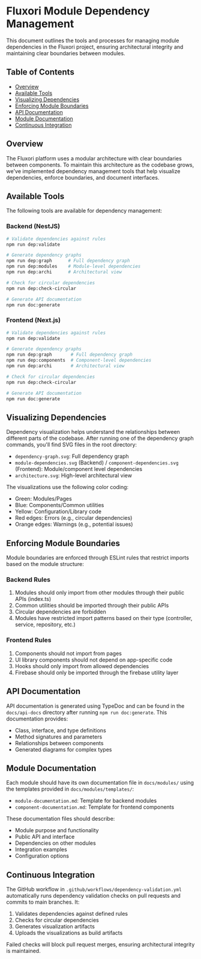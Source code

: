 # Fluxori Module Dependency Management

This document outlines the tools and processes for managing module dependencies in the Fluxori project, ensuring architectural integrity and maintaining clear boundaries between modules.

## Table of Contents

- [Overview](#overview)
- [Available Tools](#available-tools)
- [Visualizing Dependencies](#visualizing-dependencies)
- [Enforcing Module Boundaries](#enforcing-module-boundaries)
- [API Documentation](#api-documentation)
- [Module Documentation](#module-documentation)
- [Continuous Integration](#continuous-integration)

## Overview

The Fluxori platform uses a modular architecture with clear boundaries between components. To maintain this architecture as the codebase grows, we've implemented dependency management tools that help visualize dependencies, enforce boundaries, and document interfaces.

## Available Tools

The following tools are available for dependency management:

### Backend (NestJS)

```bash
# Validate dependencies against rules
npm run dep:validate

# Generate dependency graphs
npm run dep:graph      # Full dependency graph
npm run dep:modules    # Module-level dependencies
npm run dep:archi      # Architectural view

# Check for circular dependencies
npm run dep:check-circular

# Generate API documentation
npm run doc:generate
```

### Frontend (Next.js)

```bash
# Validate dependencies against rules
npm run dep:validate

# Generate dependency graphs
npm run dep:graph       # Full dependency graph
npm run dep:components  # Component-level dependencies
npm run dep:archi       # Architectural view

# Check for circular dependencies
npm run dep:check-circular

# Generate API documentation
npm run doc:generate
```

## Visualizing Dependencies

Dependency visualization helps understand the relationships between different parts of the codebase. After running one of the dependency graph commands, you'll find SVG files in the root directory:

- `dependency-graph.svg`: Full dependency graph
- `module-dependencies.svg` (Backend) / `component-dependencies.svg` (Frontend): Module/component level dependencies
- `architecture.svg`: High-level architectural view

The visualizations use the following color coding:
- Green: Modules/Pages
- Blue: Components/Common utilities
- Yellow: Configuration/Library code
- Red edges: Errors (e.g., circular dependencies)
- Orange edges: Warnings (e.g., potential issues)

## Enforcing Module Boundaries

Module boundaries are enforced through ESLint rules that restrict imports based on the module structure:

### Backend Rules

1. Modules should only import from other modules through their public APIs (index.ts)
2. Common utilities should be imported through their public APIs
3. Circular dependencies are forbidden
4. Modules have restricted import patterns based on their type (controller, service, repository, etc.)

### Frontend Rules

1. Components should not import from pages
2. UI library components should not depend on app-specific code
3. Hooks should only import from allowed dependencies
4. Firebase should only be imported through the firebase utility layer

## API Documentation

API documentation is generated using TypeDoc and can be found in the `docs/api-docs` directory after running `npm run doc:generate`. This documentation provides:

- Class, interface, and type definitions
- Method signatures and parameters
- Relationships between components
- Generated diagrams for complex types

## Module Documentation

Each module should have its own documentation file in `docs/modules/` using the templates provided in `docs/modules/templates/`:

- `module-documentation.md`: Template for backend modules
- `component-documentation.md`: Template for frontend components

These documentation files should describe:
- Module purpose and functionality
- Public API and interface
- Dependencies on other modules
- Integration examples
- Configuration options

## Continuous Integration

The GitHub workflow in `.github/workflows/dependency-validation.yml` automatically runs dependency validation checks on pull requests and commits to main branches. It:

1. Validates dependencies against defined rules
2. Checks for circular dependencies
3. Generates visualization artifacts
4. Uploads the visualizations as build artifacts

Failed checks will block pull request merges, ensuring architectural integrity is maintained.